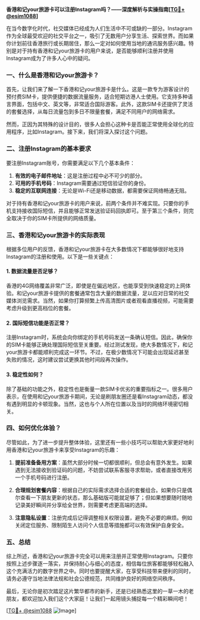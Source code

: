 **香港和记your旅游卡可以注册Instagram吗？——深度解析与实操指南[[TG💪+ @esim1088](https://t.me/s/esim1088)]**

在当今数字化时代，社交媒体已经成为人们生活中不可或缺的一部分。Instagram作为全球最受欢迎的社交平台之一，吸引了无数用户分享生活、探索世界。而如果你计划前往香港旅行或长期居住，那么一定对如何使用当地的通讯服务感兴趣。特别是对于持有香港和记your旅游卡的用户来说，是否能够顺利注册并使用Instagram成为了许多人心中的疑问。

### 一、什么是香港和记your旅游卡？

首先，让我们来了解一下香港和记your旅游卡是什么。这是一款专为游客设计的预付费SIM卡，提供便捷的数据流量服务，适合短期访港人士使用。它支持多种语言界面，包括中文、英文等，非常适合国际游客。此外，这款SIM卡还提供了灵活的套餐选择，从每日流量包到多日不限量套餐，满足不同用户的网络需求。

然而，正因为其特殊的设计目的，很多人会担心这种卡是否能正常使用全球化的应用程序，比如Instagram。接下来，我们将深入探讨这个问题。

### 二、注册Instagram的基本要求

要注册Instagram账号，你需要满足以下几个基本条件：
1. **有效的电子邮件地址**：这是注册过程中必不可少的部分。
2. **可用的手机号码**：Instagram需要通过短信验证你的身份。
3. **稳定的互联网连接**：无论是Wi-Fi还是移动数据，都需要保证网络畅通无阻。

对于持有香港和记your旅游卡的用户来说，前两个条件并不难实现。只要你的手机支持接收国际短信，并且能够正常发送验证码回执即可。至于第三个条件，则完全取决于你的SIM卡所提供的网络质量。

### 三、香港和记your旅游卡的实际表现

根据多位用户的反馈，香港和记your旅游卡在大多数情况下都能够很好地支持Instagram的注册和使用。以下是一些关键点：

#### 1. 数据流量是否足够？
香港的4G网络覆盖非常广泛，即使是在偏远地区，也能享受到快速稳定的上网体验。和记your旅游卡提供的套餐通常包含大量的数据流量，足以应对日常的社交媒体浏览需求。当然，如果你打算频繁上传高清图片或者观看直播视频，可能需要考虑升级到更高档位的套餐。

#### 2. 国际短信功能是否正常？
注册Instagram时，系统会向你绑定的手机号码发送一条确认短信。因此，确保你的SIM卡能够正确处理国际短信至关重要。经过测试发现，绝大多数情况下，和记your旅游卡都能顺利完成这一环节。不过，在极少数情况下可能会出现延迟甚至失败的情况，这时建议尝试更换其他时间段再次操作。

#### 3. 稳定性如何？
除了基础的功能之外，稳定性也是衡量一款SIM卡优劣的重要指标之一。很多用户表示，在使用和记your旅游卡期间，无论是刷朋友圈还是看Instagram动态，都没有遇到明显的卡顿现象。当然，这也与个人所在位置以及当时的网络环境密切相关。

### 四、如何优化体验？

尽管如此，为了进一步提升整体体验，这里还有一些小技巧可以帮助大家更好地利用香港和记your旅游卡来享受Instagram的乐趣：

1. **提前准备备用方案**：虽然大部分时候一切都很顺利，但总会有意外发生。如果遇到无法接收到验证码的问题，不妨尝试联系客服寻求帮助，或者直接改用另一个手机号码进行注册。
   
2. **合理规划套餐内容**：根据自己的实际需求选择合适的套餐组合。如果你只是偶尔查看一下朋友更新的状态，那么基础版可能就足够了；但如果想要随时随地记录美好瞬间并分享给全世界，则需要考虑更高端的选择。

3. **注意隐私设置**：注册完成后记得调整相关权限设置，避免不必要的麻烦。例如关闭定位服务、限制陌生人访问个人信息等措施都可以有效保护自身安全。

### 五、总结

综上所述，香港和记your旅游卡完全可以用来注册并正常使用Instagram。只要你按照上述步骤逐一落实，并保持耐心与细心的态度，相信每位旅客都能够轻松融入这个充满活力的数字世界之中。同时也要提醒大家，在享受科技带来便利的同时，请务必遵守当地法律法规和社会公德规范，共同维护良好的网络空间秩序。

最后，无论你是初次踏足这片繁华都市的新手，还是已经熟悉这里的一草一木的老朋友，都欢迎加入我们这个大家庭！让我们一起用镜头捕捉每一个精彩瞬间吧！

[[TG💪+ @esim1088](https://t.me/s/esim1088) ![Image](https://i.postimg.cc/4NQfJmqS/Snipaste-2025-05-13-00-14-12.png)]